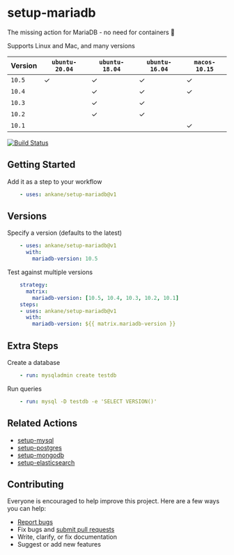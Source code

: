 # setup-mariadb

The missing action for MariaDB - no need for containers :tada:

Supports Linux and Mac, and many versions

Version | `ubuntu-20.04` | `ubuntu-18.04` | `ubuntu-16.04` | `macos-10.15`
--- | --- | --- | --- | ---
`10.5` | ✓ | ✓ | ✓ | ✓
`10.4` | | ✓ | ✓ | ✓
`10.3` | | ✓ | ✓ |
`10.2` | | ✓ | ✓ |
`10.1` | | | | ✓

[![Build Status](https://github.com/ankane/setup-mariadb/workflows/build/badge.svg?branch=v1)](https://github.com/ankane/setup-mariadb/actions)

## Getting Started

Add it as a step to your workflow

```yml
    - uses: ankane/setup-mariadb@v1
```

## Versions

Specify a version (defaults to the latest)

```yml
    - uses: ankane/setup-mariadb@v1
      with:
        mariadb-version: 10.5
```

Test against multiple versions

```yml
    strategy:
      matrix:
        mariadb-version: [10.5, 10.4, 10.3, 10.2, 10.1]
    steps:
    - uses: ankane/setup-mariadb@v1
      with:
        mariadb-version: ${{ matrix.mariadb-version }}
```

## Extra Steps

Create a database

```yml
    - run: mysqladmin create testdb
```

Run queries

```yml
    - run: mysql -D testdb -e 'SELECT VERSION()'
```

## Related Actions

- [setup-mysql](https://github.com/ankane/setup-mysql)
- [setup-postgres](https://github.com/ankane/setup-postgres)
- [setup-mongodb](https://github.com/ankane/setup-mongodb)
- [setup-elasticsearch](https://github.com/ankane/setup-elasticsearch)

## Contributing

Everyone is encouraged to help improve this project. Here are a few ways you can help:

- [Report bugs](https://github.com/ankane/setup-mariadb/issues)
- Fix bugs and [submit pull requests](https://github.com/ankane/setup-mariadb/pulls)
- Write, clarify, or fix documentation
- Suggest or add new features
